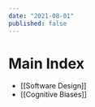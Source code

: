 ```yaml
---
date: "2021-08-01"
published: false
---
```


# Main Index

- [[Software Design]]
- [[Cognitive Biases]]